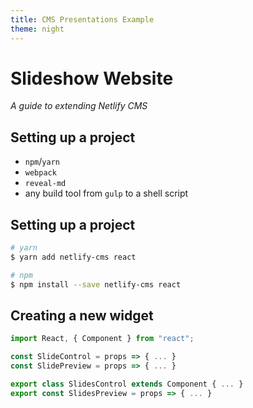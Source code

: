 ```yaml
---
title: CMS Presentations Example
theme: night
---
```

# Slideshow Website

*A guide to extending Netlify CMS*

<!--s-->

## Setting up a project

- `npm`/`yarn`
- `webpack`
- `reveal-md`
- any build tool from `gulp` to a shell script

<!--s-->

## Setting up a project

```sh
# yarn
$ yarn add netlify-cms react

# npm
$ npm install --save netlify-cms react
```

<!--s-->

## Creating a new widget

```js
import React, { Component } from "react";

const SlideControl = props => { ... }
const SlidePreview = props => { ... }

export class SlidesControl extends Component { ... }
export const SlidesPreview = props => { ... }
```
